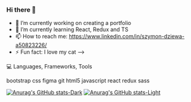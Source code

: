 ### Hi there 👋

- 🔭 I’m currently working on creating a portfolio
- 🌱 I’m currently learning React, Redux and TS
- 📫 How to reach me: https://www.linkedin.com/in/szymon-dziewa-a50823226/
- ⚡ Fun fact: I love my cat 
-->


💻 Languages, Frameworks, Tools

bootstrap css figma git html5 javascript react redux sass 

[![Anurag's GitHub stats-Dark](https://github-readme-stats.vercel.app/api?username=Szymofcion&show_icons=true&theme=dark#gh-dark-mode-only)](https://github.com/Szymofcion/github-readme-stats#gh-dark-mode-only)
[![Anurag's GitHub stats-Light](https://github-readme-stats.vercel.app/api?username=Szymofcion&show_icons=true&theme=default#gh-dark-mode-only)](https://github.com/Szymofcion/github-readme-stats#gh-dark-mode-only)
